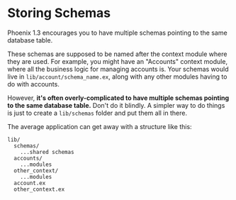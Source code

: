 # Storing Schemas

Phoenix 1.3 encourages you to have multiple schemas pointing to the same
database table.

These schemas are supposed to be named after the context module where they are
used. For example, you might have an "Accounts" context module, where all the
business logic for managing accounts is. Your schemas would live in 
`lib/account/schema_name.ex`, along with any other modules having to do with
accounts.

However, **it's often overly-complicated to have multiple schemas pointing to
the same database table.** Don't do it blindly. A simpler way to do things is
just to create a `lib/schemas` folder and put them all in there.

The average application can get away with a structure like this:

```
lib/
  schemas/
    ...shared schemas
  accounts/
    ...modules
  other_context/
    ...modules
  account.ex
  other_context.ex
```

